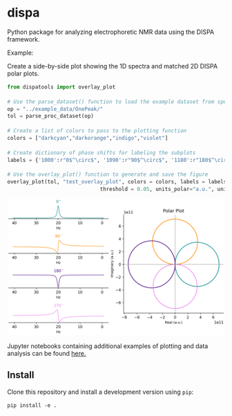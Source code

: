# dispa
Python package for analyzing electrophoretic NMR data using the DISPA framework.

Example: 

Create a side-by-side plot showing the 1D spectra and matched 2D DISPA polar plots.

```python
from dispatools import overlay_plot

# Use the parse_dataset() function to load the example dataset from specified directory
op = "../example_data/OnePeak/"
tol = parse_proc_dataset(op)

# Create a list of colors to pass to the plotting function
colors = ["darkcyan","darkorange","indigo","violet"]

# Create dictionary of phase shifts for labeling the subplots
labels = {'1000':r"0$^\circ$", '1090':r"90$^\circ$", '1180':r"180$^\circ$", '1270':r"270$^\circ$"}

# Use the overlay_plot() function to generate and save the figure
overlay_plot(tol, "test_overlay_plot", colors = colors, labels = labels, 
                              threshold = 0.05, units_polar="a.u.", units_1d="Hz", figsize=(8, 5))

```
![](docs/test_overlay_plot.png)


Jupyter notebooks containing additional examples of plotting and data analysis can be found [here.](https://github.com/lcwheeler/dispatools/tree/main/notebooks)



## Install

Clone this repository and install a development version using `pip`:
```
pip install -e .
```
